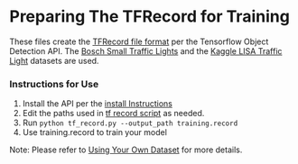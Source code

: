 # Preparing The TFRecord for Training

These files create the [TFRecord file format](https://www.tensorflow.org/api_guides/python/python_io#tfrecords_format_details) per the Tensorflow Object Detection API.  The [Bosch Small Traffic Lights](https://hci.iwr.uni-heidelberg.de/node/6132) and the [Kaggle LISA Traffic Light](https://www.kaggle.com/mbornoe/lisa-traffic-light-dataset/version/2) datasets are used.   

### Instructions for Use

1. Install the API per the [install Instructions](models/research/object_detection/g3doc/installation.md)   
2. Edit the paths used in [tf record script](tf_record.py) as needed.
3. Run `python tf_record.py --output_path training.record`
4. Use training.record to train your model

Note: Please refer to [Using Your Own Dataset](models/research/object_detection/g3doc/using_your_own_dataset.md) for more details.
